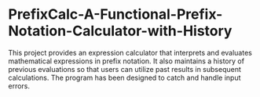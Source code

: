 # PrefixCalc-A-Functional-Prefix-Notation-Calculator-with-History
This project provides an expression calculator that interprets and evaluates mathematical expressions in prefix notation. It also maintains a history of previous evaluations so that users can utilize past results in subsequent calculations. The program has been designed to catch and handle input errors.
